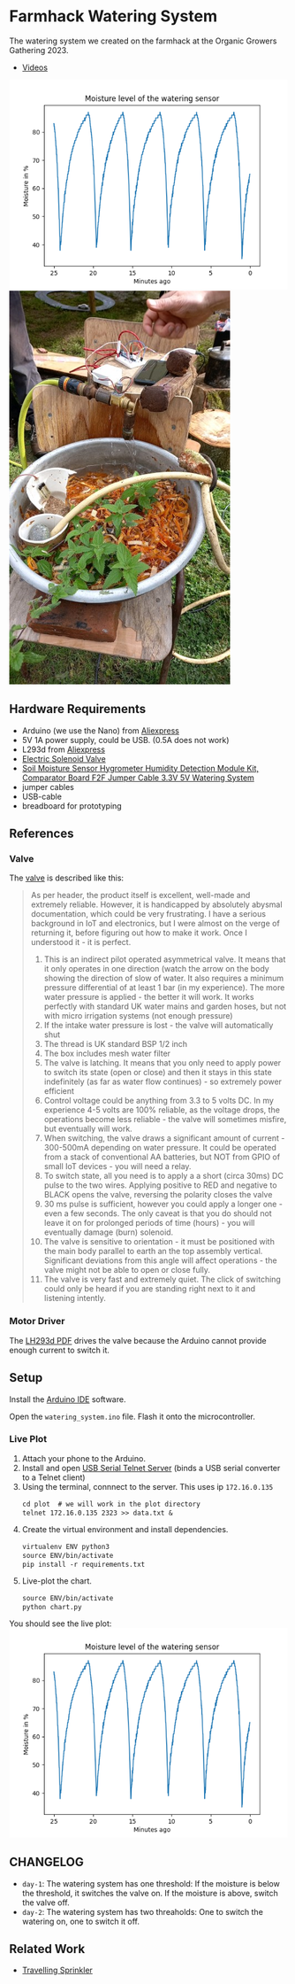 # Farmhack Watering System

The watering system we created on the farmhack at the Organic Growers Gathering 2023.

- [Videos](https://diode.zone/c/farm_hack/videos)

![][plot]
![](images/day-2-watering-setup.jpg)

## Hardware Requirements

- Arduino (we use the Nano) from [Aliexpress](https://www.aliexpress.com/item/32915861640.html?spm=a2g0o.productlist.main.3.6be56f377Gc877&algo_pvid=d221dbed-ea56-4897-85c3-898387cb2ec8&algo_exp_id=d221dbed-ea56-4897-85c3-898387cb2ec8-1&pdp_npi=3%40dis%21GBP%212.23%211.89%21%21%21%21%21%40211bea6216845643713245738d07ea%2112000027206340064%21sea%21UK%21195802511&curPageLogUid=JQ1FXJN9cAJU)
- 5V 1A power supply, could be USB. (0.5A does not work)
- L293d from [Aliexpress](https://www.aliexpress.com/item/1005005989900321.html?spm=a2g0o.productlist.main.9.5b56kIL3kIL3YH&algo_pvid=2d6590f2-7994-4b45-bafa-48d26f7fb863&aem_p4p_detail=202310070551052056987919024460000078034&algo_exp_id=2d6590f2-7994-4b45-bafa-48d26f7fb863-4&pdp_npi=4%40dis%21GBP%211.17%211.13%21%21%2110.08%21%21%4021038edc16966830657447281eb1e8%2112000035202323845%21sea%21UK%21195802511%21&curPageLogUid=fLHj9Z6POS77&search_p4p_id=202310070551052056987919024460000078034_1)
- [Electric Solenoid Valve][valve]
- [Soil Moisture Sensor Hygrometer Humidity Detection Module Kit, Comparator Board F2F Jumper Cable 3.3V 5V Watering System](https://www.amazon.co.uk/gp/product/B07V4KXZ35/ref=ppx_od_dt_b_asin_title_s00)
- jumper cables
- USB-cable
- breadboard for prototyping

## References

### Valve

The [valve] is described like this:

> As per header, the product itself is excellent, well-made and extremely reliable. However, it is handicapped by absolutely abysmal documentation, which could be very frustrating. I have a serious background in IoT and electronics, but I were almost on the verge of returning it, before figuring out how to make it work. Once I understood it - it is perfect.
> 
> 1. This is an indirect pilot operated asymmetrical valve. It means that it only operates in one direction (watch the arrow on the body showing the direction of slow of water. It also requires a minimum pressure differential of at least 1 bar (in my experience). The more water pressure is applied - the better it will work. It works perfectly with standard UK water mains and garden hoses, but not with micro irrigation systems (not enough pressure)
> 2. If the intake water pressure is lost - the valve will automatically shut
> 3. The thread is UK standard BSP 1/2 inch
> 4. The box includes mesh water filter
> 5. The valve is latching. It means that you only need to apply power to switch its state (open or close) and then it stays in this state indefinitely (as far as water flow continues) - so extremely power efficient
> 6. Control voltage could be anything from 3.3 to 5 volts DC. In my experience 4-5 volts are 100% reliable, as the voltage drops, the operations become less reliable - the valve will sometimes misfire, but eventually will work.
> 7. When switching, the valve draws a significant amount of current - 300-500mA depending on water pressure. It could be operated from a stack of conventional AA batteries, but NOT from GPIO of small IoT devices - you will need a relay.
> 8. To switch state, all you need is to apply a a short (circa 30ms) DC pulse to the two wires. Applying positive to RED and negative to BLACK opens the valve, reversing the polarity closes the valve
> 9. 30 ms pulse is sufficient, however you could apply a longer one - even a few seconds. The only caveat is that you do should not leave it on for prolonged periods of time (hours) - you will eventually damage (burn) solenoid.
> 10. The valve is sensitive to orientation - it must be positioned with the main body parallel to earth an the top assembly vertical. Significant deviations from this angle will affect operations - the valve might not be able to open or close fully.
> 11. The valve is very fast and extremely quiet. The click of switching could only be heard if you are standing right next to it and listening intently.

### Motor Driver

The [LH293d PDF][lh293d] drives the valve because the Arduino cannot provide enough current to switch it.


## Setup

Install the [Arduino IDE](https://www.arduino.cc/en/software) software.
<!--Install the `Arduino Low Power` library from the libraries manager: `Tools` -> `Manage Libries...`. -->
Open the `watering_system.ino` file.
Flash it onto the microcontroller.

### Live Plot

1. Attach your phone to the Arduino.
2. Install and open [USB Serial Telnet Server](https://f-droid.org/packages/com.clusterrr.usbserialtelnetserver/) (binds a USB serial converter to a Telnet client)
3. Using the terminal, connnect to the server. This uses ip `172.16.0.135`
   ```
   cd plot  # we will work in the plot directory
   telnet 172.16.0.135 2323 >> data.txt &
   ```
4. Create the virtual environment and install dependencies.
   ```
   virtualenv ENV python3
   source ENV/bin/activate
   pip install -r requirements.txt
   ```
5. Live-plot the chart.
   ```
   source ENV/bin/activate
   python chart.py
   ```
   
You should see the live plot:
![Example plot image][plot]

## CHANGELOG

- `day-1`: The watering system has one threshold: If the moisture is below the threshold, it switches the valve on. If the moisture is above, switch the valve off.
- `day-2`: The watering system has two threaholds: One to switch the watering on, one to switch it off.

## Related Work

- [Travelling Sprinkler](https://farmhack.org/tools/traveling-sprinkler)

[valve]: https://www.amazon.co.uk/dp/B08XK896N4?psc=1&ref=ppx_yo2ov_dt_b_product_details
[lh293d]: https://www.ti.com/product/L293D
[plot]: plot/example.png

